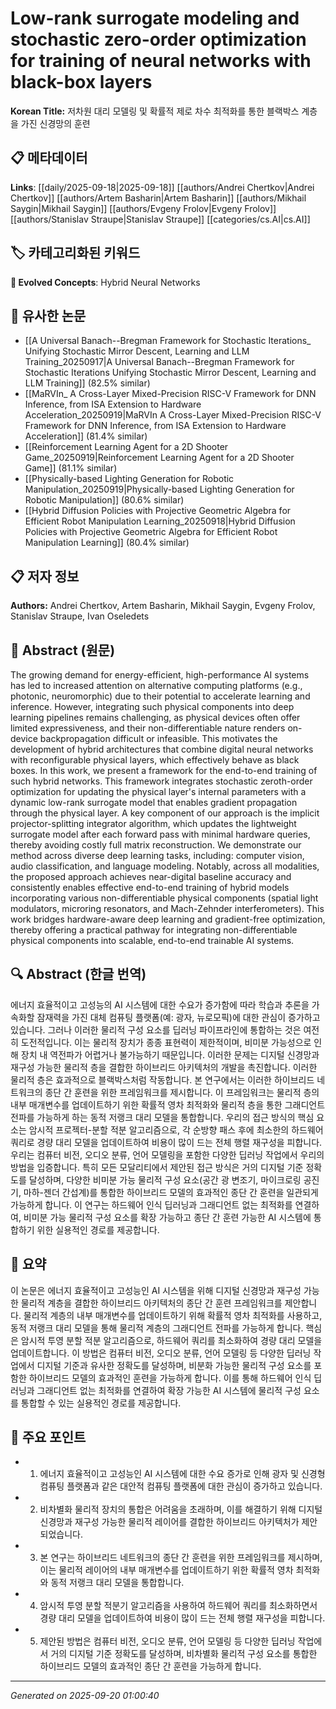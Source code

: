 # Low-rank surrogate modeling and stochastic zero-order optimization for training of neural networks with black-box layers

**Korean Title:** 저차원 대리 모델링 및 확률적 제로 차수 최적화를 통한 블랙박스 계층을 가진 신경망의 훈련

## 📋 메타데이터

**Links**: [[daily/2025-09-18|2025-09-18]] [[authors/Andrei Chertkov|Andrei Chertkov]] [[authors/Artem Basharin|Artem Basharin]] [[authors/Mikhail Saygin|Mikhail Saygin]] [[authors/Evgeny Frolov|Evgeny Frolov]] [[authors/Stanislav Straupe|Stanislav Straupe]] [[categories/cs.AI|cs.AI]]

## 🏷️ 카테고리화된 키워드
**🚀 Evolved Concepts**: Hybrid Neural Networks

## 🔗 유사한 논문
- [[A Universal Banach--Bregman Framework for Stochastic Iterations_ Unifying Stochastic Mirror Descent, Learning and LLM Training_20250917|A Universal Banach--Bregman Framework for Stochastic Iterations Unifying Stochastic Mirror Descent, Learning and LLM Training]] (82.5% similar)
- [[MaRVIn_ A Cross-Layer Mixed-Precision RISC-V Framework for DNN Inference, from ISA Extension to Hardware Acceleration_20250919|MaRVIn A Cross-Layer Mixed-Precision RISC-V Framework for DNN Inference, from ISA Extension to Hardware Acceleration]] (81.4% similar)
- [[Reinforcement Learning Agent for a 2D Shooter Game_20250919|Reinforcement Learning Agent for a 2D Shooter Game]] (81.1% similar)
- [[Physically-based Lighting Generation for Robotic Manipulation_20250919|Physically-based Lighting Generation for Robotic Manipulation]] (80.6% similar)
- [[Hybrid Diffusion Policies with Projective Geometric Algebra for Efficient Robot Manipulation Learning_20250918|Hybrid Diffusion Policies with Projective Geometric Algebra for Efficient Robot Manipulation Learning]] (80.4% similar)

## 📋 저자 정보

**Authors:** Andrei Chertkov, Artem Basharin, Mikhail Saygin, Evgeny Frolov, Stanislav Straupe, Ivan Oseledets

## 📄 Abstract (원문)

The growing demand for energy-efficient, high-performance AI systems has led
to increased attention on alternative computing platforms (e.g., photonic,
neuromorphic) due to their potential to accelerate learning and inference.
However, integrating such physical components into deep learning pipelines
remains challenging, as physical devices often offer limited expressiveness,
and their non-differentiable nature renders on-device backpropagation difficult
or infeasible. This motivates the development of hybrid architectures that
combine digital neural networks with reconfigurable physical layers, which
effectively behave as black boxes. In this work, we present a framework for the
end-to-end training of such hybrid networks. This framework integrates
stochastic zeroth-order optimization for updating the physical layer's internal
parameters with a dynamic low-rank surrogate model that enables gradient
propagation through the physical layer. A key component of our approach is the
implicit projector-splitting integrator algorithm, which updates the
lightweight surrogate model after each forward pass with minimal hardware
queries, thereby avoiding costly full matrix reconstruction. We demonstrate our
method across diverse deep learning tasks, including: computer vision, audio
classification, and language modeling. Notably, across all modalities, the
proposed approach achieves near-digital baseline accuracy and consistently
enables effective end-to-end training of hybrid models incorporating various
non-differentiable physical components (spatial light modulators, microring
resonators, and Mach-Zehnder interferometers). This work bridges hardware-aware
deep learning and gradient-free optimization, thereby offering a practical
pathway for integrating non-differentiable physical components into scalable,
end-to-end trainable AI systems.

## 🔍 Abstract (한글 번역)

에너지 효율적이고 고성능의 AI 시스템에 대한 수요가 증가함에 따라 학습과 추론을 가속화할 잠재력을 가진 대체 컴퓨팅 플랫폼(예: 광자, 뉴로모픽)에 대한 관심이 증가하고 있습니다. 그러나 이러한 물리적 구성 요소를 딥러닝 파이프라인에 통합하는 것은 여전히 도전적입니다. 이는 물리적 장치가 종종 표현력이 제한적이며, 비미분 가능성으로 인해 장치 내 역전파가 어렵거나 불가능하기 때문입니다. 이러한 문제는 디지털 신경망과 재구성 가능한 물리적 층을 결합한 하이브리드 아키텍처의 개발을 촉진합니다. 이러한 물리적 층은 효과적으로 블랙박스처럼 작동합니다. 본 연구에서는 이러한 하이브리드 네트워크의 종단 간 훈련을 위한 프레임워크를 제시합니다. 이 프레임워크는 물리적 층의 내부 매개변수를 업데이트하기 위한 확률적 영차 최적화와 물리적 층을 통한 그래디언트 전파를 가능하게 하는 동적 저랭크 대리 모델을 통합합니다. 우리의 접근 방식의 핵심 요소는 암시적 프로젝터-분할 적분 알고리즘으로, 각 순방향 패스 후에 최소한의 하드웨어 쿼리로 경량 대리 모델을 업데이트하여 비용이 많이 드는 전체 행렬 재구성을 피합니다. 우리는 컴퓨터 비전, 오디오 분류, 언어 모델링을 포함한 다양한 딥러닝 작업에서 우리의 방법을 입증합니다. 특히 모든 모달리티에서 제안된 접근 방식은 거의 디지털 기준 정확도를 달성하며, 다양한 비미분 가능 물리적 구성 요소(공간 광 변조기, 마이크로링 공진기, 마하-젠더 간섭계)를 통합한 하이브리드 모델의 효과적인 종단 간 훈련을 일관되게 가능하게 합니다. 이 연구는 하드웨어 인식 딥러닝과 그래디언트 없는 최적화를 연결하여, 비미분 가능 물리적 구성 요소를 확장 가능하고 종단 간 훈련 가능한 AI 시스템에 통합하기 위한 실용적인 경로를 제공합니다.

## 📝 요약

이 논문은 에너지 효율적이고 고성능인 AI 시스템을 위해 디지털 신경망과 재구성 가능한 물리적 계층을 결합한 하이브리드 아키텍처의 종단 간 훈련 프레임워크를 제안합니다. 물리적 계층의 내부 매개변수를 업데이트하기 위해 확률적 영차 최적화를 사용하고, 동적 저랭크 대리 모델을 통해 물리적 계층의 그래디언트 전파를 가능하게 합니다. 핵심은 암시적 투영 분할 적분 알고리즘으로, 하드웨어 쿼리를 최소화하여 경량 대리 모델을 업데이트합니다. 이 방법은 컴퓨터 비전, 오디오 분류, 언어 모델링 등 다양한 딥러닝 작업에서 디지털 기준과 유사한 정확도를 달성하며, 비분화 가능한 물리적 구성 요소를 포함한 하이브리드 모델의 효과적인 훈련을 가능하게 합니다. 이를 통해 하드웨어 인식 딥러닝과 그래디언트 없는 최적화를 연결하여 확장 가능한 AI 시스템에 물리적 구성 요소를 통합할 수 있는 실용적인 경로를 제공합니다.

## 🎯 주요 포인트

- 1. 에너지 효율적이고 고성능인 AI 시스템에 대한 수요 증가로 인해 광자 및 신경형 컴퓨팅 플랫폼과 같은 대안적 컴퓨팅 플랫폼에 대한 관심이 증가하고 있습니다.

- 2. 비차별화 물리적 장치의 통합은 어려움을 초래하며, 이를 해결하기 위해 디지털 신경망과 재구성 가능한 물리적 레이어를 결합한 하이브리드 아키텍처가 제안되었습니다.

- 3. 본 연구는 하이브리드 네트워크의 종단 간 훈련을 위한 프레임워크를 제시하며, 이는 물리적 레이어의 내부 매개변수를 업데이트하기 위한 확률적 영차 최적화와 동적 저랭크 대리 모델을 통합합니다.

- 4. 암시적 투영 분할 적분기 알고리즘을 사용하여 하드웨어 쿼리를 최소화하면서 경량 대리 모델을 업데이트하여 비용이 많이 드는 전체 행렬 재구성을 피합니다.

- 5. 제안된 방법은 컴퓨터 비전, 오디오 분류, 언어 모델링 등 다양한 딥러닝 작업에서 거의 디지털 기준 정확도를 달성하며, 비차별화 물리적 구성 요소를 통합한 하이브리드 모델의 효과적인 종단 간 훈련을 가능하게 합니다.

---

*Generated on 2025-09-20 01:00:40*